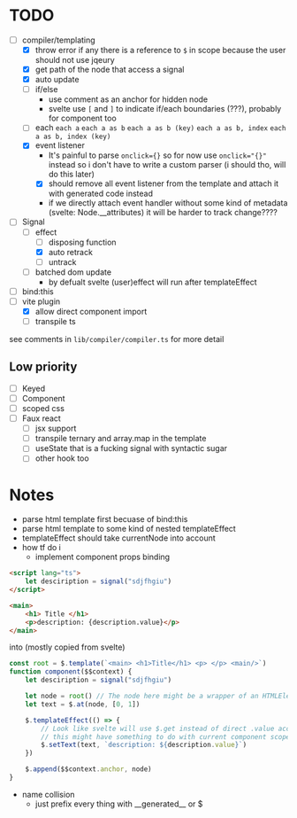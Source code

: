 # TODO
- [ ] compiler/templating
    - [x] throw error if any there is a reference to `$` in scope because the user should not use jqeury
    - [x] get path of the node that access a signal 
    - [x] auto update
    - [ ] if/else
        - use comment as an anchor for hidden node
        - svelte use `[` and `]` to indicate if/each boundaries (???), probably for component too
    - [ ] each
        `each a`
        `each a as b`
        `each a as b (key)`
        `each a as b, index`
        `each a as b, index (key)`
    - [x] event listener
        - It's painful to parse `onclick={}` so for now use `onclick="{}"` instead
          so i don't have to write a custom parser (i should tho, will do this later)
        - [x] should remove all event listener from the template and attach it with generated code instead
        - if we directly attach event handler without some kind of metadata (svelte: Node.__attributes) it will be harder to track change????
- [ ] Signal
    - [ ] effect
        - [ ] disposing function 
        - [x] auto retrack 
        - [ ] untrack
    - [ ] batched dom update
        - by defualt svelte (user)effect will run after templateEffect
- [ ] bind:this
- [ ] vite plugin 
    - [x] allow direct component import
    - [ ] transpile ts

see comments in `lib/compiler/compiler.ts` for more detail


## Low priority
- [ ] Keyed
- [ ] Component
- [ ] scoped css
- [ ] Faux react
    - [ ] jsx support
    - [ ] transpile ternary and array.map in the template
    - [ ] useState that is a fucking signal with syntactic sugar
    - [ ] other hook too

# Notes
- parse html template first becuase of bind:this
- parse html template to some kind of nested templateEffect
- templateEffect should take currentNode into account
- how tf do i 
    - implement component props binding 
```html
<script lang="ts">
    let desciription = signal("sdjfhgiu")
</script>

<main>
    <h1> Title </h1>
    <p>description: {description.value}</p>
</main>
```
into (mostly copied from svelte)
```ts
const root = $.template(`<main> <h1>Title</h1> <p> </p> <main/>`)
function component($$context) {
    let desciription = signal("sdjfhgiu")

    let node = root() // The node here might be a wrapper of an HTMLElement 
    let text = $.at(node, [0, 1])

    $.templateEffect(() => {
        // Look like svelte will use $.get instead of direct .value access
        // this might have something to do with current component scope or something 
        $.setText(text, `description: ${description.value}`)
    })

    $.append($$context.anchor, node)
}
```

- name collision
    - just prefix every thing with __generated\_\_ or $